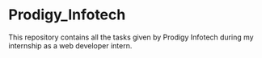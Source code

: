 # Prodigy_Infotech
This repository contains all the tasks given by Prodigy Infotech during my internship as a web developer intern.
